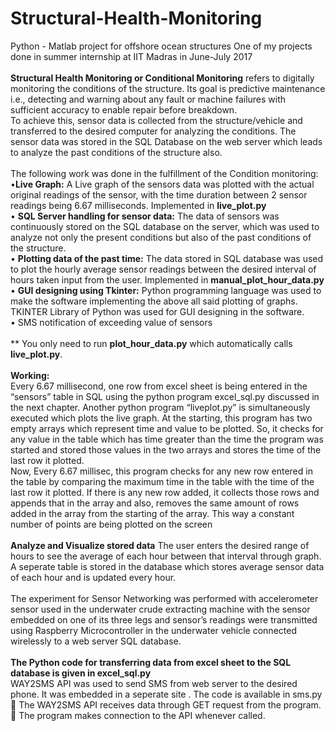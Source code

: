 # Structural-Health-Monitoring
Python - Matlab project for offshore ocean structures
One of my projects done in summer internship at IIT Madras in June-July 2017
<br /><br />
**Structural Health Monitoring or Conditional Monitoring** refers to digitally monitoring the conditions of the structure. Its goal is predictive maintenance i.e., detecting and warning about any fault or machine failures with sufficient accuracy to enable repair before breakdown.<br />
To achieve this, sensor data is collected from the structure/vehicle and transferred to the desired computer for analyzing the conditions. The sensor data was stored in the SQL Database on the web server which leads to analyze the past conditions of the structure also.<br /><br />
The following work was done in the fulfillment of the Condition monitoring:<br />
•**Live Graph:**
A Live graph of the sensors data was plotted with the actual original readings of the sensor, with the time duration between 2 sensor readings being 6.67 milliseconds. Implemented in **live_plot.py**<br />
•	**SQL Server handling for sensor data:**
The data of sensors was continuously stored on the SQL database on the server, which was used to analyze not only the present conditions but also of the past conditions of the structure.  <br />
•	**Plotting data of the past time:**
The data stored in SQL database was used to plot the hourly average sensor readings between the desired interval of hours taken input from the user. Implemented in **manual_plot_hour_data.py**  <br />
•	**GUI  designing using Tkinter:**
Python programming language was used to make the software implementing the above all said plotting of graphs. TKINTER Library of Python was used for GUI designing in the software.<br />
•	SMS notification of exceeding value of sensors
<br /><br />
** You only need to run **plot_hour_data.py**  which automatically calls **live_plot.py**.
<br /><br />
**Working:**
<br />
Every 6.67 millisecond, one row from excel sheet is being entered in the “sensors” table in SQL using the python program excel_sql.py discussed in the next chapter. Another python program “liveplot.py” is simultaneously executed which plots the live graph. At the starting, this program has two empty arrays which represent time and value to be plotted. So, it checks for any value in the table which has time greater than  the time the program  was started and stored those values in the two arrays and stores the time of the last row it plotted.<br />
Now, Every 6.67 millisec, this program checks for any new row entered in the table by comparing the maximum time in the table with the time of the last row it plotted. If there is any new row added, it collects those rows and appends that in the array and also, removes the same amount of rows added in the array from the starting of the array. This way a constant number of points are being plotted on the screen 
<br /><br />
**Analyze and Visualize stored data**
The user enters the desired range of hours to see the average of each hour between that interval through graph. A seperate table is stored in the database which stores average sensor data of each hour and is updated every hour. 
<br /><br />
The experiment for Sensor Networking was performed with accelerometer sensor used in the underwater crude extracting machine with the sensor embedded on one of its three legs and sensor’s readings were transmitted using Raspberry Microcontroller in the underwater vehicle connected wirelessly to a web server SQL database.
<br /><br />
**The Python code for transferring data from excel sheet to the SQL database is given in excel_sql.py**
<br />
WAY2SMS  API was used to send SMS from web server to the desired phone.  It was embedded in a seperate site . The code is available in sms.py
<br />
	The WAY2SMS API receives data through GET request from the program.
<br />
	The program makes connection to the API whenever called.
<br />

